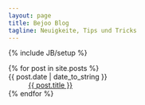 ```yaml
---
layout: page
title: Bejoo Blog
tagline: Neuigkeite, Tips und Tricks
---
```

{% include JB/setup %}
<dl class="posts">
  {% for post in site.posts %}
    <dt><span>{{ post.date | date_to_string }}</span></dt>
	<dd><a href="{{ BASE_PATH }}{{ post.url }}">{{ post.title }}</a></dd>
  {% endfor %}
</dl>


